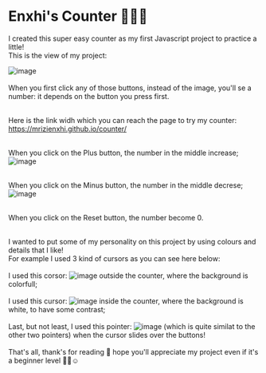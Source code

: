 <h1>Enxhi's Counter 🧮👩‍💻 </h1>

I created this super easy counter as my first Javascript project to practice a little!
<br>
This is the view of my project:
<br>

![image](https://github.com/mrizienxhi/counter/assets/99075038/e03f23f7-a315-425a-8f78-dd31d5eba54e) 
<br>
<br>
When you first click any of those buttons, instead of the image, you'll se a number: it depends on the button you press first.<br><br>

Here is the link widh which you can reach the page to try my counter:  https://mrizienxhi.github.io/counter/
<br><br>

When you click on the Plus button, the number in the middle increase; <br>
![image](https://github.com/mrizienxhi/counter/assets/99075038/d362f463-1ea2-433f-95aa-b7c41ab0ff12) <br><br>

When you click on the Minus button, the number in the middle decrese; <br>
![image](https://github.com/mrizienxhi/counter/assets/99075038/a1bac058-9aa9-46b6-93d1-630139b488fa) <br><br>

When you click on the Reset button, the number become 0.
<br>
<br>

I wanted to put some of my personality on this project by using colours and details that I like!
<br>
For example I used 3 kind of cursors as you can see here below: <br> <br>
I used this corsor: ![image](https://github.com/mrizienxhi/counter/assets/99075038/6f1676f8-6db1-408b-b83b-bbda401df8e9) outside the counter, where the background is colorfull; <br><br>
I used this cursor: ![image](https://github.com/mrizienxhi/counter/assets/99075038/bd0009a1-e174-4028-8dfc-86f7e2b178ba) inside the counter, where the background is white, to have some contrast;<br><br>
Last, but not least, I used this pointer: ![image](https://github.com/mrizienxhi/counter/assets/99075038/02b6c05c-1c48-4eee-949a-4d8b51551434) (which is quite similat to the other two pointers) when the cursor slides over the buttons!
<br> <br>
That's all, thank's for reading 🙏 hope you'll appreciate my project even if it's a beginner level 🧑‍💻☺️
